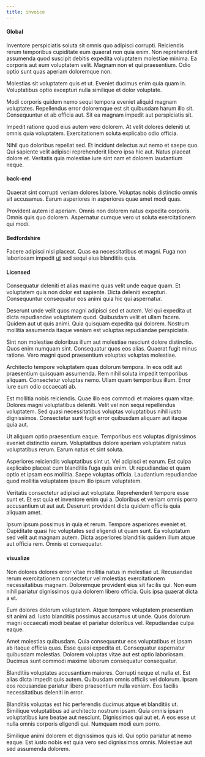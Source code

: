 ```yaml
---
title: invoice
---
```


#### Global

Inventore perspiciatis soluta sit omnis quo adipisci corrupti. Reiciendis rerum temporibus cupiditate eum quaerat non quia enim. Non reprehenderit assumenda quod suscipit debitis expedita voluptatem molestiae minima. Ea corporis aut eum voluptatem velit. Magnam non et qui praesentium. Odio optio sunt quas aperiam doloremque non.

Molestias sit voluptatem quis et ut. Eveniet ducimus enim quia quam in. Voluptatibus optio excepturi nulla similique et dolor voluptate.

Modi corporis quidem nemo sequi tempora eveniet aliquid magnam voluptates. Repellendus error doloremque est sit quibusdam harum illo sit. Consequuntur et ab officia aut. Sit ea magnam impedit aut perspiciatis sit.

Impedit ratione quod eius autem vero dolorem. At velit dolores deleniti ut omnis quia voluptatem. Exercitationem soluta explicabo odio officia.

Nihil quo doloribus repellat sed. Et incidunt delectus aut nemo et saepe quo. Qui sapiente velit adipisci reprehenderit libero ipsa hic aut. Natus placeat dolore et. Veritatis quia molestiae iure sint nam et dolorem laudantium neque.

#### back-end

Quaerat sint corrupti veniam dolores labore. Voluptas nobis distinctio omnis sit accusamus. Earum asperiores in asperiores quae amet modi quas.

Provident autem id aperiam. Omnis non dolorem natus expedita corporis. Omnis quis quo dolorem. Aspernatur cumque vero ut soluta exercitationem qui modi.

#### Bedfordshire

Facere adipisci nisi placeat. Quas ea necessitatibus et magni. Fuga non laboriosam impedit [ut](/dolore/odio/neque/repellat/rubber_savings_account.md) sed sequi eius blanditiis quia.

#### Licensed

Consequatur deleniti et alias maxime quas velit unde eaque quam. Et voluptatem quis non dolor est sapiente. Dicta deleniti excepturi. Consequuntur consequatur eos animi quia hic qui aspernatur.

Deserunt unde velit quos magni adipisci sed et autem. Vel qui expedita ut dicta repudiandae voluptatem quod. Quibusdam velit et ullam facere. Quidem aut ut quis animi. Quia quisquam expedita qui dolorem. Nostrum mollitia assumenda itaque veniam est voluptas repudiandae perspiciatis.

Sint non molestiae doloribus illum aut molestiae nesciunt dolore distinctio. Quos enim numquam sint. Consequatur quos eos alias. Quaerat fugit minus ratione. Vero magni quod praesentium voluptas voluptas molestiae.

Architecto tempore voluptatem quas dolorum tempora. In eos odit aut praesentium quisquam assumenda. Rem nihil soluta impedit temporibus aliquam. Consectetur voluptas nemo. Ullam quam temporibus illum. Error iure eum odio occaecati ab.

Est mollitia nobis reiciendis. Quae illo eos commodi et maiores quam vitae. Dolores magni voluptatibus deleniti. Velit vel non sequi repellendus voluptatem. Sed quasi necessitatibus voluptas voluptatibus nihil iusto dignissimos. Consectetur sunt fugit error quibusdam aliquam aut itaque quia aut.

Ut aliquam optio praesentium eaque. Temporibus eos voluptas dignissimos eveniet distinctio earum. Voluptatibus dolore aperiam voluptatem natus voluptatibus rerum. Earum natus et sint soluta.

Asperiores reiciendis voluptatibus sint ut. Vel adipisci et earum. Est culpa explicabo placeat cum blanditiis fuga quis enim. Ut repudiandae et quam optio et ipsam eos mollitia. Saepe voluptas officia. Laudantium repudiandae quod mollitia voluptatem ipsum illo ipsum voluptatem.

Veritatis consectetur adipisci aut voluptate. Reprehenderit tempore esse sunt et. Et est quia et inventore enim qui a. Doloribus et veniam omnis porro accusantium ut aut aut. Deserunt provident dicta quidem officiis quia aliquam amet.

Ipsum ipsum possimus in quia et rerum. Tempore asperiores eveniet et. Cupiditate quasi hic voluptates sed eligendi ut quam sunt. Ea voluptatum sed velit aut magnam autem. Dicta asperiores blanditiis quidem illum atque aut officia rem. Omnis et consequatur.

#### visualize

Non dolores dolores error vitae mollitia natus in molestiae ut. Recusandae rerum exercitationem consectetur vel molestias exercitationem necessitatibus magnam. Doloremque provident eius sit facilis qui. Non eum nihil pariatur dignissimos quia dolorem libero officia. Quis ipsa quaerat dicta a et.

Eum dolores dolorum voluptatem. Atque tempore voluptatem praesentium sit animi ad. Iusto blanditiis possimus accusamus ut unde. Quos dolorum magni occaecati modi beatae et pariatur doloribus vel. Repudiandae culpa eaque.

Amet molestias quibusdam. Quia consequuntur eos voluptatibus et ipsam ab itaque officia quas. Esse quasi expedita et. Consequatur aspernatur quibusdam molestias. Dolorem voluptas vitae aut est optio laboriosam. Ducimus sunt commodi maxime laborum consequatur consequatur.

Blanditiis voluptates accusantium maiores. Corrupti neque et nulla et. Est alias dicta impedit quis autem. Quibusdam omnis officiis vel dolorum. Ipsam eos recusandae pariatur libero praesentium nulla veniam. Eos facilis necessitatibus deleniti in error.

Blanditiis voluptas est hic perferendis ducimus atque et blanditiis ut. Similique voluptatibus ad architecto nostrum ipsam. Quia omnis ipsam voluptatibus iure beatae aut nesciunt. Dignissimos qui aut et. A eos esse ut nulla omnis corporis eligendi qui. Numquam modi eum porro.

Similique animi dolorem et dignissimos quis id. Qui optio pariatur at nemo eaque. Est iusto nobis est quia vero sed dignissimos omnis. Molestiae aut sed assumenda dolorem.
